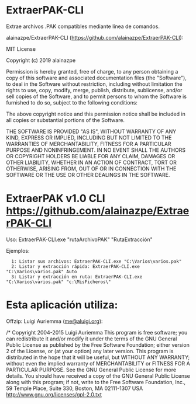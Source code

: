 # ExtraerPAK-CLI
Extrae archivos .PAK compatibles mediante línea de comandos.

 alainazpe/ExtraerPAK-CLI (https://github.com/alainazpe/ExtraerPAK-CLI):

  MIT License

  Copyright (c) 2019 alainazpe

  Permission is hereby granted, free of charge, to any person obtaining a copy
  of this software and associated documentation files (the "Software"), to deal
  in the Software without restriction, including without limitation the rights
  to use, copy, modify, merge, publish, distribute, sublicense, and/or sell
  copies of the Software, and to permit persons to whom the Software is
  furnished to do so, subject to the following conditions:

  The above copyright notice and this permission notice shall be included in all
  copies or substantial portions of the Software.

  THE SOFTWARE IS PROVIDED "AS IS", WITHOUT WARRANTY OF ANY KIND, EXPRESS OR
  IMPLIED, INCLUDING BUT NOT LIMITED TO THE WARRANTIES OF MERCHANTABILITY,
  FITNESS FOR A PARTICULAR PURPOSE AND NONINFRINGEMENT. IN NO EVENT SHALL THE
  AUTHORS OR COPYRIGHT HOLDERS BE LIABLE FOR ANY CLAIM, DAMAGES OR OTHER
  LIABILITY, WHETHER IN AN ACTION OF CONTRACT, TORT OR OTHERWISE, ARISING FROM,
  OUT OF OR IN CONNECTION WITH THE SOFTWARE OR THE USE OR OTHER DEALINGS IN THE
  SOFTWARE.
  
# ExtraerPAK v1.0 CLI https://github.com/alainazpe/ExtraerPAK-CLI

   Uso: ExtraerPAK-CLI.exe "rutaArchivoPAK" "RutaExtracción"

   Ejemplos:

      1: Listar sus archivos: ExtraerPAK-CLI.exe "C:\Varios\varios.pak"
      2: Listar y extracción rápida: ExtraerPAK-CLI.exe "C:\Varios\varios.pak" Auto
      3: Listar y extracción en ruta: ExtraerPAK-CLI.exe "C:\Varios\varios.pak" "c:\MisFicheros\"
      
# Esta aplicación utiliza:

Offzip: Luigi Auriemma (me@aluigi.org):

/* Copyright 2004-2015 Luigi Auriemma This program is free software; you can redistribute it and/or modify it under the terms of the GNU General Public License as published by the Free Software Foundation; either version 2 of the License, or (at your option) any later version. This program is distributed in the hope that it will be useful, but WITHOUT ANY WARRANTY; without even the implied warranty of MERCHANTABILITY or FITNESS FOR A PARTICULAR PURPOSE. See the GNU General Public License for more details. You should have received a copy of the GNU General Public License along with this program; if not, write to the Free Software Foundation, Inc., 59 Temple Place, Suite 330, Boston, MA 02111-1307 USA http://www.gnu.org/licenses/gpl-2.0.txt
